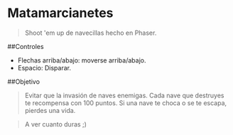 # Matamarcianetes

> Shoot 'em up de navecillas hecho en Phaser.

##Controles

- Flechas arriba/abajo: moverse arriba/abajo.
- Espacio: Disparar.

##Objetivo

> Evitar que la invasión de naves enemigas. Cada nave que destruyes te recompensa con 100 puntos. Si una nave te choca o se te escapa, pierdes una vida.

> A ver cuanto duras ;)



